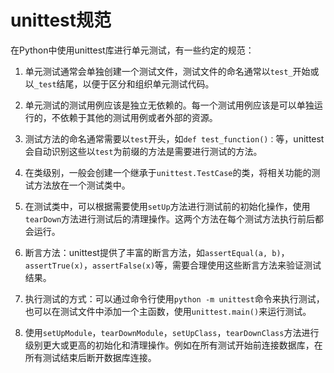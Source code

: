 # unittest规范

在Python中使用unittest库进行单元测试，有一些约定的规范：

1. 单元测试通常会单独创建一个测试文件，测试文件的命名通常以`test_`开始或以`_test`结尾，以便于区分和组织单元测试代码。

2. 单元测试的测试用例应该是独立无依赖的。每一个测试用例应该是可以单独运行的，不依赖于其他的测试用例或者外部的资源。

3. 测试方法的命名通常需要以`test`开头，如`def test_function()：`等，unittest会自动识别这些以`test`为前缀的方法是需要进行测试的方法。

4. 在类级别，一般会创建一个继承于`unittest.TestCase`的类，将相关功能的测试方法放在一个测试类中。

5. 在测试类中，可以根据需要使用`setUp`方法进行测试前的初始化操作，使用`tearDown`方法进行测试后的清理操作。这两个方法在每个测试方法执行前后都会运行。

6. 断言方法：unittest提供了丰富的断言方法，如`assertEqual(a, b)`，`assertTrue(x)`，`assertFalse(x)`等，需要合理使用这些断言方法来验证测试结果。

7. 执行测试的方式：可以通过命令行使用`python -m unittest`命令来执行测试，也可以在测试文件中添加一个主函数，使用`unittest.main()`来运行测试。

8. 使用`setUpModule`，`tearDownModule`，`setUpClass`，`tearDownClass`方法进行级别更大或更高的初始化和清理操作。例如在所有测试开始前连接数据库，在所有测试结束后断开数据库连接。